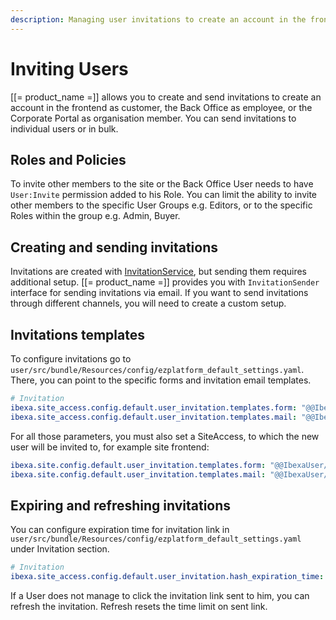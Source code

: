 ```yaml
---
description: Managing user invitations to create an account in the frontend or the Back Office.
---
```


# Inviting Users

[[= product_name =]] allows you to create and send invitations to create an account in
the frontend as customer, the Back Office as employee, or the Corporate Portal as organisation member.
You can send invitations to individual users or in bulk.

## Roles and Policies

To invite other members to the site or the Back Office User needs to have `User:Invite` permission added to his Role.
You can limit the ability to invite other members to the specific User Groups
e.g. Editors, or to the specific Roles within the group e.g. Admin, Buyer.

## Creating and sending invitations

Invitations are created with [InvitationService](https://github.com/ibexa/user/blob/main/src/lib/Invitation/InvitationService.php),
but sending them requires additional setup.
[[= product_name =]] provides you with `InvitationSender` interface for sending invitations via email.
If you want to send invitations through different channels, you will need to create a custom setup.

## Invitations templates

To configure invitations go to `user/src/bundle/Resources/config/ezplatform_default_settings.yaml`.
There, you can point to the specific forms and invitation email templates.

```yaml
# Invitation
ibexa.site_access.config.default.user_invitation.templates.form: "@@IbexaUser/invitation/form.html.twig"
ibexa.site_access.config.default.user_invitation.templates.mail: "@@IbexaUser/invitation/mail/user_invitation.html.twig"
```

For all those parameters, you must also set a SiteAccess, to which the new user will be invited to, for example site frontend:

```yaml
ibexa.site.config.default.user_invitation.templates.form: "@@IbexaUser/invitation/site_user_form.html.twig"
ibexa.site.config.default.user_invitation.templates.mail: "@@IbexaUser/invitation/mail/site_user_invitation.html.twig"
```

## Expiring and refreshing invitations

You can configure expiration time for invitation link in `user/src/bundle/Resources/config/ezplatform_default_settings.yaml` under Invitation section.

```yaml
# Invitation
ibexa.site_access.config.default.user_invitation.hash_expiration_time: 'P2D'
```
If a User does not manage to click the invitation link sent to him, you can refresh the invitation.
Refresh resets the time limit on sent link.
